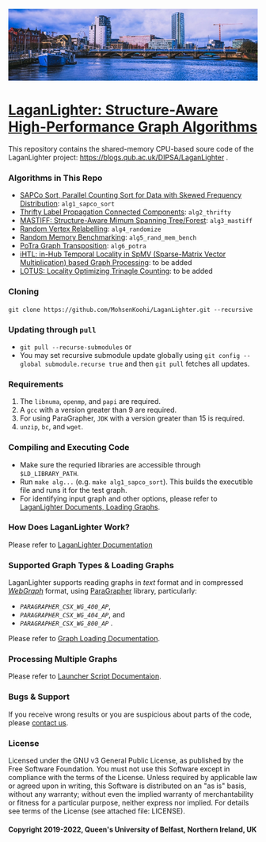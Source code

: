 ![LaganLighter](docs/images/lagan.jpg)

# [LaganLighter:  Structure-Aware High-Performance Graph Algorithms](https://blogs.qub.ac.uk/DIPSA/LaganLighter/)

This repository contains the shared-memory CPU-based soure code of the LaganLighter project: https://blogs.qub.ac.uk/DIPSA/LaganLighter .   

### Algorithms in This Repo
 - [SAPCo Sort, Parallel Counting Sort for Data with Skewed Frequency Distribution](docs/1.0-sapco.md): `alg1_sapco_sort`
 - [Thrifty Label Propagation Connected Components](docs/2.0-thrifty.md): `alg2_thrifty`
 - [MASTIFF: Structure-Aware Mimum Spanning Tree/Forest](docs/3.0-mastiff.md): `alg3_mastiff`
 - [Random Vertex Relabelling](docs/4.0-random-relabeling.md): `alg4_randomize`
 - [Random Memory Benchmarking](docs/5.0-random-mem-bench.md): `alg5_rand_mem_bench`
 - [PoTra Graph Transposition](docs/6.0-potra.md): `alg6_potra`
  - [iHTL: in-Hub Temporal Locality in SpMV (Sparse-Matrix Vector Multiplication) based Graph Processing](docs/7.0-ihtl.md): to be added
 - [LOTUS: Locality Optimizing Trinagle Counting](docs/8.0-lotus.md): to be added

### Cloning 
`git clone https://github.com/MohsenKoohi/LaganLighter.git --recursive`

### Updating through `pull`
- `git pull --recurse-submodules` or
- You may set recursive submodule update globally using `git config --global submodule.recurse true` and then `git pull` fetches all updates.

### Requirements
1. The `libnuma`, `openmp`, and `papi` are required. 
2. A `gcc` with a version greater than 9 are required.
3. For using ParaGrapher, `JDK` with a version greater than 15 is required.
4. `unzip`, `bc`,  and `wget`.

### Compiling and Executing Code
 - Make sure the requried libraries are accessible through `$LD_LIBRARY_PATH`.
 - Run `make alg...` (e.g. `make alg1_sapco_sort`). This builds the executible file and runs it for the test graph. 
 - For identifying input graph and other options, please refer to [LaganLighter Documents, Loading Graphs](docs/0.2-loading.md).
 
### How Does LaganLighter Work?

Please refer to [LaganLighter Documentation](docs/readme.md)

### Supported Graph Types & Loading Graphs
LaganLighter supports reading graphs in *text* format and in compressed *[WebGraph](https://webgraph.di.unimi.it/)* format, using
[ParaGrapher](https://github.com/MohsenKoohi/ParaGrapher) library, 
particularly:
  - *`PARAGRAPHER_CSX_WG_400_AP`*, 
  - *`PARAGRAPHER_CSX_WG_404_AP`*, and
  - *`PARAGRAPHER_CSX_WG_800_AP`* .

Please refer to [Graph Loading Documentation](docs/0.2-loading.md).

### Processing Multiple Graphs 

Please refer to [Launcher Script Documentaion](docs/0.3-launcher.md).
 
### Bugs & Support

If you receive wrong results or you are suspicious about parts of the code, 
please [contact us](https://orcid.org/0000-0002-7465-8003).

### License

Licensed under the GNU v3 General Public License, as published by the Free Software Foundation. 
You must not use this Software except in compliance with the terms of the License. 
Unless required by applicable law or agreed upon in writing, this Software is distributed 
on an "as is" basis, without any warranty; without even the implied warranty of 
merchantability or fitness for a particular purpose, neither express nor implied. 
For details see terms of the License (see attached file: LICENSE). 

#### Copyright 2019-2022, Queen's University of Belfast, Northern Ireland, UK
